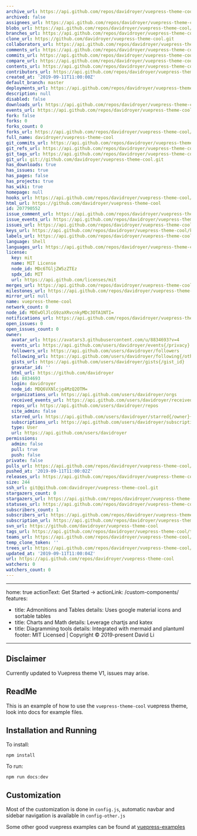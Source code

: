 ```yaml
---
archive_url: https://api.github.com/repos/davidroyer/vuepress-theme-cool/{archive_format}{/ref}
archived: false
assignees_url: https://api.github.com/repos/davidroyer/vuepress-theme-cool/assignees{/user}
blobs_url: https://api.github.com/repos/davidroyer/vuepress-theme-cool/git/blobs{/sha}
branches_url: https://api.github.com/repos/davidroyer/vuepress-theme-cool/branches{/branch}
clone_url: https://github.com/davidroyer/vuepress-theme-cool.git
collaborators_url: https://api.github.com/repos/davidroyer/vuepress-theme-cool/collaborators{/collaborator}
comments_url: https://api.github.com/repos/davidroyer/vuepress-theme-cool/comments{/number}
commits_url: https://api.github.com/repos/davidroyer/vuepress-theme-cool/commits{/sha}
compare_url: https://api.github.com/repos/davidroyer/vuepress-theme-cool/compare/{base}...{head}
contents_url: https://api.github.com/repos/davidroyer/vuepress-theme-cool/contents/{+path}
contributors_url: https://api.github.com/repos/davidroyer/vuepress-theme-cool/contributors
created_at: '2019-09-11T11:00:00Z'
default_branch: master
deployments_url: https://api.github.com/repos/davidroyer/vuepress-theme-cool/deployments
description: null
disabled: false
downloads_url: https://api.github.com/repos/davidroyer/vuepress-theme-cool/downloads
events_url: https://api.github.com/repos/davidroyer/vuepress-theme-cool/events
fork: false
forks: 0
forks_count: 0
forks_url: https://api.github.com/repos/davidroyer/vuepress-theme-cool/forks
full_name: davidroyer/vuepress-theme-cool
git_commits_url: https://api.github.com/repos/davidroyer/vuepress-theme-cool/git/commits{/sha}
git_refs_url: https://api.github.com/repos/davidroyer/vuepress-theme-cool/git/refs{/sha}
git_tags_url: https://api.github.com/repos/davidroyer/vuepress-theme-cool/git/tags{/sha}
git_url: git://github.com/davidroyer/vuepress-theme-cool.git
has_downloads: true
has_issues: true
has_pages: false
has_projects: true
has_wiki: true
homepage: null
hooks_url: https://api.github.com/repos/davidroyer/vuepress-theme-cool/hooks
html_url: https://github.com/davidroyer/vuepress-theme-cool
id: 207790552
issue_comment_url: https://api.github.com/repos/davidroyer/vuepress-theme-cool/issues/comments{/number}
issue_events_url: https://api.github.com/repos/davidroyer/vuepress-theme-cool/issues/events{/number}
issues_url: https://api.github.com/repos/davidroyer/vuepress-theme-cool/issues{/number}
keys_url: https://api.github.com/repos/davidroyer/vuepress-theme-cool/keys{/key_id}
labels_url: https://api.github.com/repos/davidroyer/vuepress-theme-cool/labels{/name}
language: Shell
languages_url: https://api.github.com/repos/davidroyer/vuepress-theme-cool/languages
license:
  key: mit
  name: MIT License
  node_id: MDc6TGljZW5zZTEz
  spdx_id: MIT
  url: https://api.github.com/licenses/mit
merges_url: https://api.github.com/repos/davidroyer/vuepress-theme-cool/merges
milestones_url: https://api.github.com/repos/davidroyer/vuepress-theme-cool/milestones{/number}
mirror_url: null
name: vuepress-theme-cool
network_count: 0
node_id: MDEwOlJlcG9zaXRvcnkyMDc3OTA1NTI=
notifications_url: https://api.github.com/repos/davidroyer/vuepress-theme-cool/notifications{?since,all,participating}
open_issues: 0
open_issues_count: 0
owner:
  avatar_url: https://avatars3.githubusercontent.com/u/8834693?v=4
  events_url: https://api.github.com/users/davidroyer/events{/privacy}
  followers_url: https://api.github.com/users/davidroyer/followers
  following_url: https://api.github.com/users/davidroyer/following{/other_user}
  gists_url: https://api.github.com/users/davidroyer/gists{/gist_id}
  gravatar_id: ''
  html_url: https://github.com/davidroyer
  id: 8834693
  login: davidroyer
  node_id: MDQ6VXNlcjg4MzQ2OTM=
  organizations_url: https://api.github.com/users/davidroyer/orgs
  received_events_url: https://api.github.com/users/davidroyer/received_events
  repos_url: https://api.github.com/users/davidroyer/repos
  site_admin: false
  starred_url: https://api.github.com/users/davidroyer/starred{/owner}{/repo}
  subscriptions_url: https://api.github.com/users/davidroyer/subscriptions
  type: User
  url: https://api.github.com/users/davidroyer
permissions:
  admin: false
  pull: true
  push: false
private: false
pulls_url: https://api.github.com/repos/davidroyer/vuepress-theme-cool/pulls{/number}
pushed_at: '2019-09-11T11:00:02Z'
releases_url: https://api.github.com/repos/davidroyer/vuepress-theme-cool/releases{/id}
size: 244
ssh_url: git@github.com:davidroyer/vuepress-theme-cool.git
stargazers_count: 0
stargazers_url: https://api.github.com/repos/davidroyer/vuepress-theme-cool/stargazers
statuses_url: https://api.github.com/repos/davidroyer/vuepress-theme-cool/statuses/{sha}
subscribers_count: 1
subscribers_url: https://api.github.com/repos/davidroyer/vuepress-theme-cool/subscribers
subscription_url: https://api.github.com/repos/davidroyer/vuepress-theme-cool/subscription
svn_url: https://github.com/davidroyer/vuepress-theme-cool
tags_url: https://api.github.com/repos/davidroyer/vuepress-theme-cool/tags
teams_url: https://api.github.com/repos/davidroyer/vuepress-theme-cool/teams
temp_clone_token: ''
trees_url: https://api.github.com/repos/davidroyer/vuepress-theme-cool/git/trees{/sha}
updated_at: '2019-09-11T11:00:04Z'
url: https://api.github.com/repos/davidroyer/vuepress-theme-cool
watchers: 0
watchers_count: 0
---
```


---
home: true
actionText: Get Started →
actionLink: /custom-components/
features:
- title: Admonitions and Tables
  details: Uses google material icons and sortable tables
- title: Charts and Math
  details: Leverage chartjs and katex 
- title: Diagramming tools
  details: Integrated with mermaid and plantuml
footer: MIT Licensed | Copyright © 2019-present David Li
---


## Disclaimer

Currently updated to Vuepress theme V1, issues may arise.

## ReadMe

This is an example of how to use the `vuepress-theme-cool` vuepress theme, look into docs for example files.

## Installation and Running

To install:

`npm install`

To run:

`npm run docs:dev`


## Customization

Most of the customization is done in `config.js`, automatic navbar and sidebar navigation is available in `config-other.js`

Some other good vuepress examples can be found at [vuepress-examples](https://vuepress-examples.netlify.com/)